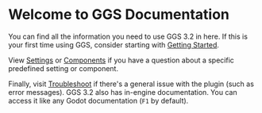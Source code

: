 # Welcome to GGS Documentation

You can find all the information you need to use GGS 3.2 in here. If this is your first time using GGS, consider starting with [Getting Started](2_getting_started.md).

View [Settings](3_settings.md) or [Components](4_components.md) if you have a question about a specific predefined setting or component.

Finally, visit [Troubleshoot](7_troubleshoot.md) if there's a general issue with the plugin (such as error messages). GGS 3.2 also has in-engine documentation. You can access it like any Godot documentation (`F1` by default).
